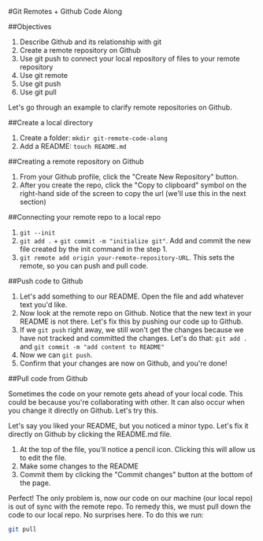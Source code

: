#Git Remotes + Github Code Along

##Objectives
1. Describe Github and its relationship with git
2. Create a remote repository on Github
3. Use git push to connect your local repository of files to your remote repository 
4. Use git remote
5. Use git push
6. Use git pull

Let's go through an example to clarify remote repositories on Github.

##Create a local directory
1. Create a folder: `mkdir git-remote-code-along`
2. Add a README: `touch README.md`

##Creating a remote repository on Github

1. From your Github profile, click the "Create New Repository" button.
2. After you create the repo, click the "Copy to clipboard" symbol on the right-hand side of the screen to copy the url (we'll use this in the next section)


##Connecting your remote repo to a local repo
1. `git --init`
2. `git add .` + `git commit -m "initialize git"`. Add and commit the new file created by the init command in the step 1.
3. `git remote add origin your-remote-repository-URL`. This sets the remote, so you can push and pull code.

##Push code to Github
1. Let's add something to our README. Open the file and add whatever text you'd like.
2. Now look at the remote repo on Github. Notice that the new text in your README is not there. Let's fix this by pushing our code up to Github.
3. If we `git push` right away, we still won't get the changes because we have not tracked and committed the changes. Let's do that: `git add .` and `git commit -m "add content to README"`
4. Now we can `git push`.
5. Confirm that your changes are now on Github, and you're done!


##Pull code from Github

Sometimes the code on your remote gets ahead of your local code. This could be because you're collaborating with other. It can also occur when you change it directly on Github. Let's try this.

Let's say you liked your README, but you noticed a minor typo. Let's fix it directly on Github by clicking the README.md file. 

1. At the top of the file, you'll notice a pencil icon. Clicking this will allow us to edit the file.
2. Make some changes to the README
3. Commit them by clicking the "Commit changes" button at the bottom of the page.

Perfect! The only problem is, now our code on our machine (our local repo) is out of sync with the remote repo. To remedy this, we must pull down the code to our local repo. No surprises here. To do this we run:

```bash
git pull
``` 
